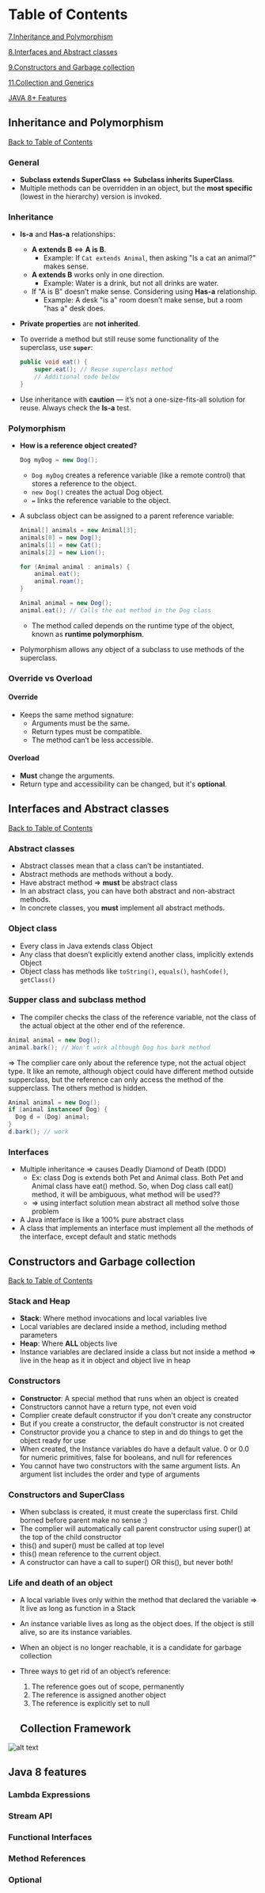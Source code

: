 # Table of Contents

[7.Inheritance and Polymorphism](#inheritance-and-polymorphism)

[8.Interfaces and Abstract classes](#interfaces-and-abstract-classes)

[9.Constructors and Garbage collection](#constructors-and-garbage-collection)

[11.Collection and Generics](#collection-framework)

[JAVA 8+ Features](#java-8-features)

## Inheritance and Polymorphism

[Back to Table of Contents](#table-of-contents)

### General

- **Subclass extends SuperClass** ⇔ **Subclass inherits SuperClass**.
- Multiple methods can be overridden in an object, but the **most specific** (lowest in the hierarchy) version is invoked.

### Inheritance

- **Is-a** and **Has-a** relationships:
  - **A extends B** ⇔ **A is B**.
    - Example: If `Cat extends Animal`, then asking "Is a cat an animal?" makes sense.
  - **A extends B** works only in one direction.
    - Example: Water is a drink, but not all drinks are water.
  - If "A is B" doesn’t make sense. Considering using **Has-a** relationship.
    - Example: A desk "is a" room doesn’t make sense, but a room "has a" desk does.
- **Private properties** are **not inherited**.
- To override a method but still reuse some functionality of the superclass, use **`super`**:

  ```java
  public void eat() {
      super.eat(); // Reuse superclass method
      // Additional code below
  }
  ```

- Use inheritance with **caution** — it’s not a one-size-fits-all solution for reuse. Always check the **Is-a** test.

### Polymorphism

- **How is a reference object created?**

  ```java
  Dog myDog = new Dog();
  ```

  - `Dog myDog` creates a reference variable (like a remote control) that stores a reference to the object.
  - `new Dog()` creates the actual Dog object.
  - `=` links the reference variable to the object.

- A subclass object can be assigned to a parent reference variable:

  ```java
  Animal[] animals = new Animal[3];
  animals[0] = new Dog();
  animals[1] = new Cat();
  animals[2] = new Lion();

  for (Animal animal : animals) {
      animal.eat();
      animal.roam();
  }
  ```

  ```java
  Animal animal = new Dog();
  animal.eat(); // Calls the eat method in the Dog class
  ```

  - The method called depends on the runtime type of the object, known as **runtime polymorphism**.

- Polymorphism allows any object of a subclass to use methods of the superclass.

### Override vs Overload

#### Override

- Keeps the same method signature:
  - Arguments must be the same.
  - Return types must be compatible.
  - The method can’t be less accessible.

#### Overload

- **Must** change the arguments.
- Return type and accessibility can be changed, but it's **optional**.

## Interfaces and Abstract classes

[Back to Table of Contents](#table-of-contents)

### Abstract classes

- Abstract classes mean that a class can’t be instantiated.
- Abstract methods are methods without a body.
- Have abstract method => **must** be abstract class
- In an abstract class, you can have both abstract and non-abstract methods.
- In concrete classes, you **must** implement all abstract methods.

### Object class

- Every class in Java extends class Object
- Any class that doesn’t explicitly extend another
  class, implicitly extends Object
- Object class has methods like `toString()`, `equals()`, `hashCode()`, `getClass()`

### Supper class and subclass method

- The compiler checks the class of the reference variable, not the class of the actual object at the other end of the reference.

```java
Animal animal = new Dog();
animal.bark(); // Won't work although Dog has bark method
```

=> The complier care only about the reference type, not the actual object type. It like an remote, although object could have different method outside supperclass, but the reference can only access the method of the supperclass. The others method is hidden.

```java
Animal animal = new Dog();
if (animal instanceof Dog) {
  Dog d = (Dog) animal;
}
d.bark(); // work
```

### Interfaces

- Multiple inheritance => causes Deadly Diamond of Death (DDD)
  - Ex: class Dog is extends both Pet and Animal class. Both Pet and Animal class have eat() method. So, when Dog class call eat() method, it will be ambiguous, what method will be used??
  - => using interfact solution mean abstract all method solve those problem
- A Java interface is like a 100% pure abstract class
- A class that implements an interface must implement all the methods of the interface, except default and static methods

## Constructors and Garbage collection

[Back to Table of Contents](#table-of-contents)

### Stack and Heap

- **Stack**: Where method invocations and local variables live
- Local variables are declared inside a method, including
  method parameters
- **Heap**: Where **ALL** objects live
- Instance variables are declared inside a class but not
  inside a method => live in the heap as it in object and object live in heap

### Constructors

- **Constructor**: A special method that runs when an object is created
- Constructors cannot have a return type, not even void
- Complier create default constructor if you don't create any constructor
- But if you create a constructor, the default constructor is not created
- Constructor provide you a chance to step in and do things to
  get the object ready for use
- When created, the Instance variables do have a default value. 0 or
  0.0 for numeric primitives, false for booleans, and
  null for references
- You cannot have two constructors with the same argument lists. An argument list includes the order and
  type of arguments

### Constructors and SuperClass

- When subclass is created, it must create the superclass first. Child borned before parent make no sense :)
- The complier will automatically call parent constructor using super() at the top of the child constructor
- this() and super() must be called at top level
- this() mean reference to the current object.
- A constructor can have a call to super() OR this(), but never both!

### Life and death of an object

- A local variable lives only within the method that declared the variable => It live as long as function in a Stack
- An instance variable lives as long as the object does. If the object is still alive, so are its instance variables.
- When an object is no longer reachable, it is a candidate for garbage collection
- Three ways to get rid of an object’s reference:

  1. The reference goes out of scope, permanently
  2. The reference is assigned another object
  3. The reference is explicitly set to null

  ## Collection Framework

![alt text](images/image.png)

## Java 8 features

### Lambda Expressions

### Stream API

### Functional Interfaces

### Method References

### Optional
